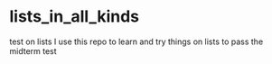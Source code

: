# lists_in_all_kinds
test on lists
I use this repo to learn and try things on lists to pass the midterm test
